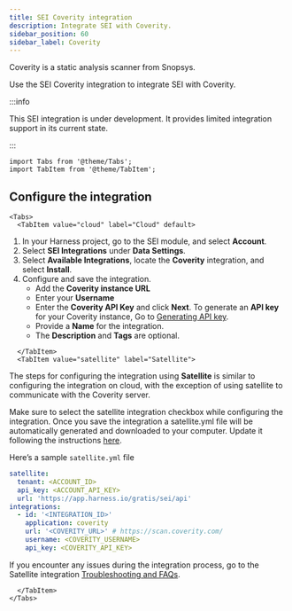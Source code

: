 ```yaml
---
title: SEI Coverity integration
description: Integrate SEI with Coverity.
sidebar_position: 60
sidebar_label: Coverity
---
```


Coverity is a static analysis scanner from Snopsys.

Use the SEI Coverity integration to integrate SEI with Coverity.

:::info

This SEI integration is under development. It provides limited integration support in its current state.

:::

```mdx-code-block
import Tabs from '@theme/Tabs';
import TabItem from '@theme/TabItem';
```

## Configure the integration

```mdx-code-block
<Tabs>
  <TabItem value="cloud" label="Cloud" default>
```

1. In your Harness project, go to the SEI module, and select **Account**.
2. Select **SEI Integrations** under **Data Settings**.
3. Select **Available Integrations**, locate the **Coverity** integration, and select **Install**.
4. Configure and save the integration.
   * Add the **Coverity instance URL**
   * Enter your **Username**
   * Enter the **Coverity API Key** and click **Next**. To generate an **API key** for your Coverity instance, Go to [Generating API key](https://community.synopsys.com/s/article/Authentication-with-REST-API-using-auth-key).
   * Provide a **Name** for the integration.
   * The **Description** and **Tags** are optional.

```mdx-code-block
  </TabItem>
  <TabItem value="satellite" label="Satellite">
```

The steps for configuring the integration using **Satellite** is similar to configuring the integration on cloud, with the exception of using satellite to communicate with the Coverity server.

Make sure to select the satellite integration checkbox while configuring the integration. Once you save the integration a satellite.yml file will be automatically generated and downloaded to your computer. Update it following the instructions [here](/docs/software-engineering-insights/sei-ingestion-satellite/satellite-overview).

Here’s a sample `satellite.yml` file

```yaml
satellite:
  tenant: <ACCOUNT_ID>
  api_key: <ACCOUNT_API_KEY>
  url: 'https://app.harness.io/gratis/sei/api'
integrations:
  - id: '<INTEGRATION_ID>'
    application: coverity
    url: '<COVERITY_URL>' # https://scan.coverity.com/
    username: <COVERITY_USERNAME>
    api_key: <COVERITY_API_KEY>
```

If you encounter any issues during the integration process, go to the Satellite integration [Troubleshooting and FAQs](/docs/software-engineering-insights/sei-ingestion-satellite/satellite-troubleshooting-and-faqs).

```mdx-code-block
  </TabItem>
</Tabs>
```

